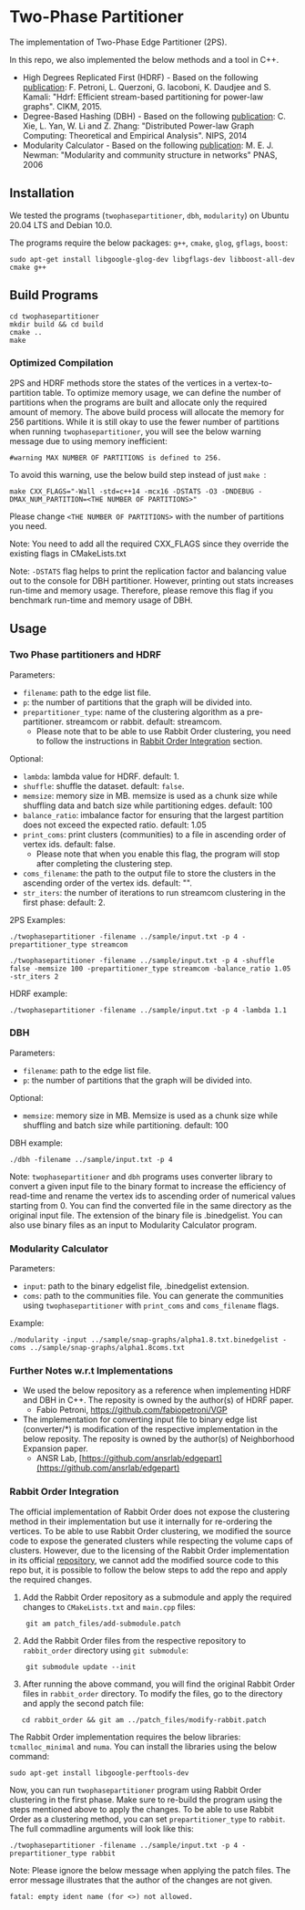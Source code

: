 # Two-Phase Partitioner

The implementation of Two-Phase Edge Partitioner (2PS). 

In this repo, we also implemented the below methods and a tool in C++.
* High Degrees Replicated First (HDRF) - Based on the following [publication](http://midlab.diag.uniroma1.it/articoli/PQDKI15CIKM.pdf): F. Petroni, L. Querzoni, G. Iacoboni, K. Daudjee and S. Kamali: "Hdrf: Efficient stream-based partitioning for power-law graphs". CIKM, 2015.
* Degree-Based Hashing (DBH) - Based on the following [publication](http://papers.nips.cc/paper/5396-distributed-power-law-graph-computing-theoretical-and-empirical-analysis.pdf): C. Xie, L. Yan, W. Li and Z. Zhang: "Distributed Power-law Graph Computing:
Theoretical and Empirical Analysis". NIPS, 2014
* Modularity Calculator - Based on the following [publication](https://www.pnas.org/content/103/23/8577): M. E. J. Newman: "Modularity and community structure in networks" PNAS, 2006 

## Installation

We tested the programs (``twophasepartitioner``, ``dbh``, ``modularity``) on Ubuntu 20.04 LTS and Debian 10.0.

The programs require the below packages: `g++`, `cmake`, `glog`, `gflags`, `boost`:
```
sudo apt-get install libgoogle-glog-dev libgflags-dev libboost-all-dev cmake g++
```

## Build Programs
```
cd twophasepartitioner
mkdir build && cd build
cmake ..
make
```
### Optimized Compilation

2PS and HDRF methods store the states of the vertices in a vertex-to-partition table. To optimize memory usage, we can define the number of partitions when the programs are built and allocate only the required amount of memory. The above build process will allocate the memory for 256 partitions. While it is still okay to use the fewer number of partitions when running `twophasepartitioner`, you will see the below warning message due to using memory inefficient:
```
#warning MAX NUMBER OF PARTITIONS is defined to 256.
```

To avoid this warning, use the below build step instead of just `make `:
```
make CXX_FLAGS="-Wall -std=c++14 -mcx16 -DSTATS -O3 -DNDEBUG -DMAX_NUM_PARTITION=<THE NUMBER OF PARTITIONS>"
```
Please change `<THE NUMBER OF PARTITIONS>` with the number of partitions you need.

Note: You need to add all the required CXX_FLAGS since they override the existing flags in CMakeLists.txt

Note: `-DSTATS` flag helps to print the replication factor and balancing value out to the console for DBH partitioner. However, printing out stats increases run-time and memory usage. Therefore, please remove this flag if you benchmark run-time and memory usage of DBH.

## Usage

### Two Phase partitioners and HDRF

Parameters:
* `filename`: path to the edge list file.
* `p`: the number of partitions that the graph will be divided into.
* `prepartitioner_type`: name of the clustering algorithm as a pre-partitioner. streamcom or rabbit. default: streamcom.
    * Please note that to be able to use Rabbit Order clustering, you need to follow the instructions in [Rabbit Order Integration](#rabbit) section.

Optional:
* `lambda`: lambda value for HDRF. default: 1.
* `shuffle`: shuffle the dataset. default: `false`.
* `memsize`: memory size in MB. memsize is used as a chunk size while shuffling data and batch size while partitioning edges. default: 100
* `balance_ratio`: imbalance factor for ensuring that the largest partition does not exceed the expected ratio. default: 1.05
* `print_coms`: print clusters (communities) to a file in ascending order of vertex ids. default: false.
    * Please note that when you enable this flag, the program will stop after completing the clustering step.
* `coms_filename`: the path to the output file to store the clusters in the ascending order of the vertex ids. default: "".
* `str_iters`: the number of iterations to run streamcom clustering in the first phase: default: 2.

2PS Examples:
```
./twophasepartitioner -filename ../sample/input.txt -p 4 -prepartitioner_type streamcom

./twophasepartitioner -filename ../sample/input.txt -p 4 -shuffle false -memsize 100 -prepartitioner_type streamcom -balance_ratio 1.05 -str_iters 2 
```

HDRF example:
```
./twophasepartitioner -filename ../sample/input.txt -p 4 -lambda 1.1
```

### DBH

Parameters:
* `filename`: path to the edge list file.
* `p`: the number of partitions that the graph will be divided into.

Optional:
* `memsize`: memory size in MB. Memsize is used as a chunk size while shuffling and batch size while partitioning. default: 100

DBH example:
```
./dbh -filename ../sample/input.txt -p 4
```

Note: `twophasepartitioner` and `dbh` programs  uses converter library to convert a given input file to the binary format to increase the efficiency of read-time and rename the vertex ids to ascending order of numerical values starting from 0. You can find the converted file in the same directory as the original input file. The extension of the binary file is .binedgelist. You can also use binary files as an input to Modularity Calculator program.


### Modularity Calculator
Parameters:
* `input`: path to the binary edgelist file, .binedgelist extension.
* `coms`: path to the communities file. You can generate the communities using `twophasepartitioner` with `print_coms` and `coms_filename` flags. 

Example:
```
./modularity -input ../sample/snap-graphs/alpha1.8.txt.binedgelist -coms ../sample/snap-graphs/alpha1.8coms.txt 
```

### Further Notes w.r.t Implementations 

* We used the below repository as a reference when implementing HDRF and DBH in C++. The reposity is owned by the author(s) of HDRF paper.
    * Fabio Petroni, https://github.com/fabiopetroni/VGP
*  The implementation for converting input file to binary edge list (converter/*) is modification of the respective implementation in the below reposity. The reposity is owned by the author(s) of Neighborhood Expansion paper. 
    * ANSR Lab, [https://github.com/ansrlab/edgepart](https://github.com/ansrlab/edgepart)
 

### <a name="rabbit">Rabbit Order Integration</a> 

The official implementation of Rabbit Order does not expose the clustering method in their implementation but use it internally for re-ordering the vertices. To be able to use Rabbit Order clustering, we modified the source code to expose the generated clusters while respecting the volume caps of clusters. However, due to the licensing of the Rabbit Order implementation in its official [repository](https://github.com/araij/rabbit_order), we cannot add the modified source code to this repo but, it is possible to follow the below steps to add the repo and apply the required changes.

1. Add the Rabbit Order repository as a submodule and apply the required changes to `CMakeLists.txt` and `main.cpp` files:
```
    git am patch_files/add-submodule.patch
```
2. Add the Rabbit Order files from the respective repository to `rabbit_order` directory using `git submodule`:
```
    git submodule update --init
```
3. After running the above command, you will find the original Rabbit Order files in `rabbit_order` directory. To modify the files, go to the directory and apply the second patch file:
```
   cd rabbit_order && git am ../patch_files/modify-rabbit.patch
```

The Rabbit Order implementation requires the below libraries: `tcmalloc_minimal` and `numa`. You can install the libraries using the below command:
```
sudo apt-get install libgoogle-perftools-dev
```

Now, you can run `twophasepartitioner` program using Rabbit Order clustering in the first phase. Make sure to re-build the program using the steps mentioned above to apply the changes. To be able to use Rabbit Order as a clustering method, you can set `prepartitioner_type` to `rabbit`. The full commadline arguments will look like this:

```
./twophasepartitioner -filename ../sample/input.txt -p 4 -prepartitioner_type rabbit
```

Note: Please ignore the below message when applying the patch files. The error message illustrates that the author of the changes are not given.
```
fatal: empty ident name (for <>) not allowed. 
```